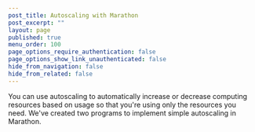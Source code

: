 ```yaml
---
post_title: Autoscaling with Marathon
post_excerpt: ""
layout: page
published: true
menu_order: 100
page_options_require_authentication: false
page_options_show_link_unauthenticated: false
hide_from_navigation: false
hide_from_related: false
---
```

You can use autoscaling to automatically increase or decrease computing resources based on usage so that you're using only the resources you need. We've created two programs to implement simple autoscaling in Marathon.